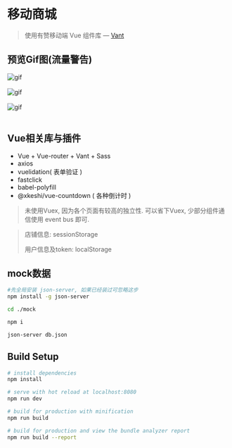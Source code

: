 # 移动商城

> 使用有赞移动端 Vue 组件库 — [Vant](https://www.youzanyun.com/zanui/vant#/zh-CN/component/intro)

## 预览Gif图(流量警告)

![gif](https://github.com/qianzhaoy/vant--mobile-mall/blob/master/1.gif) </br></br>
![gif](https://github.com/qianzhaoy/vant--mobile-mall/blob/master/2.gif) </br></br>
![gif](https://github.com/qianzhaoy/vant--mobile-mall/blob/master/3.gif) </br></br>

## Vue相关库与插件

- Vue + Vue-router + Vant + Sass
- axios
- vuelidation( 表单验证 )
- fastclick
- babel-polyfill
- @xkeshi/vue-countdown ( 各种倒计时 )

> 未使用Vuex, 因为各个页面有较高的独立性. 可以省下Vuex, 少部分组件通信使用 event bus 即可.


> 店铺信息: sessionStorage
>
> 用户信息及token:  localStorage

## mock数据


``` bash
#先全局安装 json-server, 如果已经装过可忽略这步
npm install -g json-server

cd ./mock

npm i

json-server db.json
```

## Build Setup

``` bash
# install dependencies
npm install

# serve with hot reload at localhost:8080
npm run dev

# build for production with minification
npm run build

# build for production and view the bundle analyzer report
npm run build --report
```